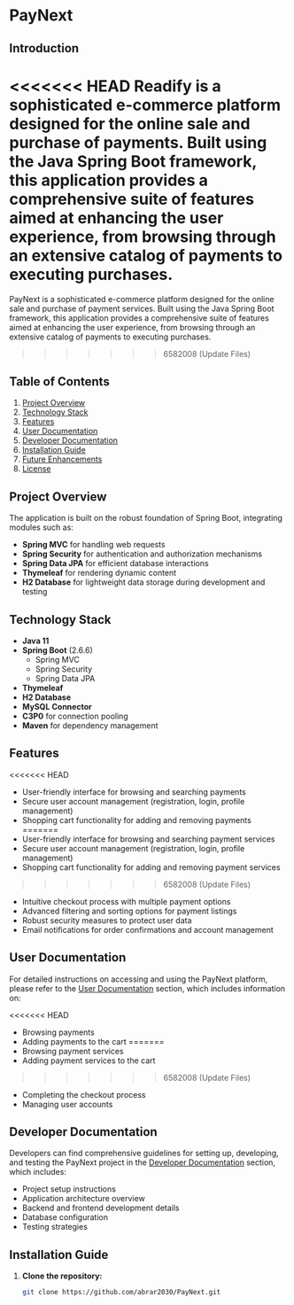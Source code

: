 # PayNext

## Introduction

<<<<<<< HEAD
Readify is a sophisticated e-commerce platform designed for the online sale and purchase of payments. Built using the Java Spring Boot framework, this application provides a comprehensive suite of features aimed at enhancing the user experience, from browsing through an extensive catalog of payments to executing purchases.
=======
PayNext is a sophisticated e-commerce platform designed for the online sale and purchase of payment services. Built using the Java Spring Boot framework, this application provides a comprehensive suite of features aimed at enhancing the user experience, from browsing through an extensive catalog of payments to executing purchases.
>>>>>>> 6582008 (Update Files)

## Table of Contents

1. [Project Overview](#project-overview)
2. [Technology Stack](#technology-stack)
3. [Features](#features)
4. [User Documentation](#user-documentation)
5. [Developer Documentation](#developer-documentation)
6. [Installation Guide](#installation-guide)
7. [Future Enhancements](#future-enhancements)
8. [License](#license)

## Project Overview

The application is built on the robust foundation of Spring Boot, integrating modules such as:
- **Spring MVC** for handling web requests
- **Spring Security** for authentication and authorization mechanisms
- **Spring Data JPA** for efficient database interactions
- **Thymeleaf** for rendering dynamic content
- **H2 Database** for lightweight data storage during development and testing

## Technology Stack

- **Java 11**
- **Spring Boot** (2.6.6)
    - Spring MVC
    - Spring Security
    - Spring Data JPA
- **Thymeleaf**
- **H2 Database**
- **MySQL Connector**
- **C3P0** for connection pooling
- **Maven** for dependency management

## Features

<<<<<<< HEAD
- User-friendly interface for browsing and searching payments
- Secure user account management (registration, login, profile management)
- Shopping cart functionality for adding and removing payments
=======
- User-friendly interface for browsing and searching payment services
- Secure user account management (registration, login, profile management)
- Shopping cart functionality for adding and removing payment services
>>>>>>> 6582008 (Update Files)
- Intuitive checkout process with multiple payment options
- Advanced filtering and sorting options for payment listings
- Robust security measures to protect user data
- Email notifications for order confirmations and account management

## User Documentation

For detailed instructions on accessing and using the PayNext platform, please refer to the [User Documentation](#user-documentation) section, which includes information on:

<<<<<<< HEAD
- Browsing payments
- Adding payments to the cart
=======
- Browsing payment services
- Adding payment services to the cart
>>>>>>> 6582008 (Update Files)
- Completing the checkout process
- Managing user accounts

## Developer Documentation

Developers can find comprehensive guidelines for setting up, developing, and testing the PayNext project in the [Developer Documentation](#developer-documentation) section, which includes:

- Project setup instructions
- Application architecture overview
- Backend and frontend development details
- Database configuration
- Testing strategies

## Installation Guide

1. **Clone the repository:**

   ```bash
   git clone https://github.com/abrar2030/PayNext.git